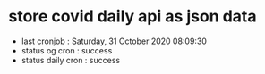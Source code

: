# store covid daily api as json data

- last cronjob : Saturday, 31 October 2020 08:09:30
- status og cron : success
- status daily cron : success
      
      